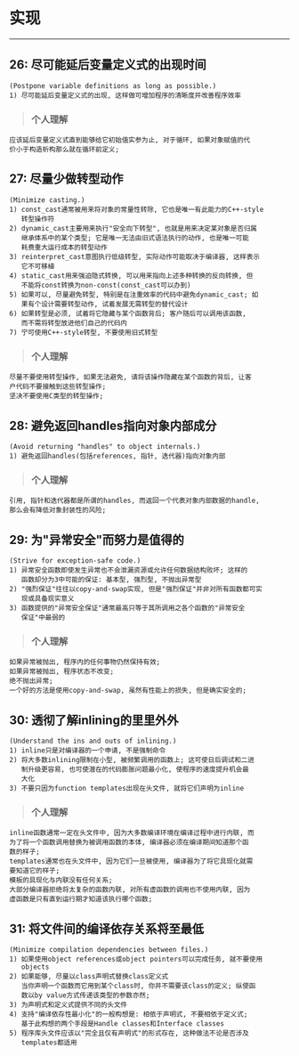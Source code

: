 # **实现** #
***



## **26: 尽可能延后变量定义式的出现时间** ##
    (Postpone variable definitions as long as possible.)
    1) 尽可能延后变量定义式的出现, 这样做可增加程序的清晰度并改善程序效率
> ### **个人理解**
    应该延后变量定义式直到能够给它初始值实参为止, 对于循环, 如果对象赋值的代
    价小于构造析构那么就在循环前定义;



## **27: 尽量少做转型动作** ##
    (Minimize casting.)
    1) const_cast通常被用来将对象的常量性转除, 它也是唯一有此能力的C++-style
       转型操作符
    2) dynamic_cast主要用来执行"安全向下转型", 也就是用来决定某对象是否归属
       继承体系中的某个类型; 它是唯一无法由旧式语法执行的动作, 也是唯一可能
       耗费重大运行成本的转型动作
    3) reinterpret_cast意图执行低级转型, 实际动作可能取决于编译器, 这样表示
       它不可移植
    4) static_cast用来强迫隐式转换, 可以用来指向上述多种转换的反向转换, 但
       不能将const转换为non-const(const_cast可以办到)
    5) 如果可以, 尽量避免转型, 特别是在注重效率的代码中避免dynamic_cast; 如
       果有个设计需要转型动作, 试着发展无需转型的替代设计
    6) 如果转型是必须, 试着将它隐藏与某个函数背后; 客户随后可以调用该函数, 
       而不需将转型放进他们自己的代码内
    7) 宁可使用C++-style转型, 不要使用旧式转型
> ### **个人理解**
    尽量不要使用转型操作, 如果无法避免, 请将该操作隐藏在某个函数的背后, 让客
    户代码不要接触到这些转型操作; 
    坚决不要使用C类型的转型操作;


## **28: 避免返回handles指向对象内部成分** ##
    (Avoid returning "handles" to object internals.)
    1) 避免返回handles(包括references, 指针, 迭代器)指向对象内部 
> ### **个人理解**
    引用, 指针和迭代器都是所谓的handles, 而返回一个代表对象内部数据的handle,
    那么会有降低对象封装性的风险;



## **29: 为"异常安全"而努力是值得的** ##
    (Strive for exception-safe code.)
    1) 异常安全函数即使发生异常也不会泄漏资源或允许任何数据结构败坏; 这样的
       函数却分为3中可能的保证: 基本型, 强烈型, 不抛出异常型
    2) "强烈保证"往往以copy-and-swap实现, 但是"强烈保证"并非对所有函数都可实
       现或具备现实意义
    3) 函数提供的"异常安全保证"通常最高只等于其所调用之各个函数的"异常安全
       保证"中最弱的
> ### **个人理解**
    如果异常被抛出, 程序内的任何事物仍然保持有效;
    如果异常被抛出, 程序状态不改变; 
    绝不抛出异常;
    一个好的方法是使用copy-and-swap, 虽然有性能上的损失, 但是确实安全的;



## **30: 透彻了解inlining的里里外外** ##
    (Understand the ins and outs of inlining.)
    1) inline只是对编译器的一个申请, 不是强制命令
    2) 将大多数inlining限制在小型, 被频繁调用的函数上; 这可使日后调试和二进
       制升级更容易, 也可使潜在的代码膨胀问题最小化, 使程序的速度提升机会最
       大化
    3) 不要只因为function templates出现在头文件, 就将它们声明为inline
> ### **个人理解**
    inline函数通常一定在头文件中, 因为大多数编译环境在编译过程中进行内联, 而
    为了将一个函数调用替换为被调用函数的本体, 编译器必须在编译期间知道那个函
    数的样子;
    templates通常也在头文件中, 因为它们一旦被使用, 编译器为了将它具现化就需
    要知道它的样子;
    模板的具现化与内联没有任何关系;
    大部分编译器拒绝将太复杂的函数内联, 对所有虚函数的调用也不使用内联, 因为
    虚函数是只有直到运行期才知道该执行哪个函数;



## **31: 将文件间的编译依存关系将至最低** ##
    (Minimize compilation dependencies between files.)
    1) 如果使用object references或object pointers可以完成任务, 就不要使用
       objects
    2) 如果能够, 尽量以class声明式替换class定义式
       当你声明一个函数而它用到某个class时, 你并不需要该class的定义; 纵使函
       数以by value方式传递该类型的参数亦然;
    3) 为声明式和定义式提供不同的头文件
    4) 支持"编译依存性最小化"的一般构想是: 相依于声明式, 不要相依于定义式; 
       基于此构想的两个手段是Handle classes和Interface classes
    5) 程序库头文件应该以"完全且仅有声明式"的形式存在, 这种做法不论是否涉及
       templates都适用
